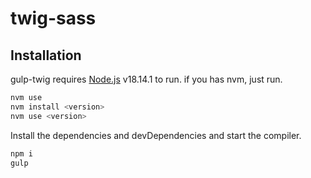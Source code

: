 # twig-sass
## Installation

gulp-twig requires [Node.js](https://nodejs.org/) v18.14.1 to run.
if you has nvm, just run.

```sh
nvm use
nvm install <version>
nvm use <version>
```

Install the dependencies and devDependencies and start the compiler.

```sh
npm i
gulp
```
